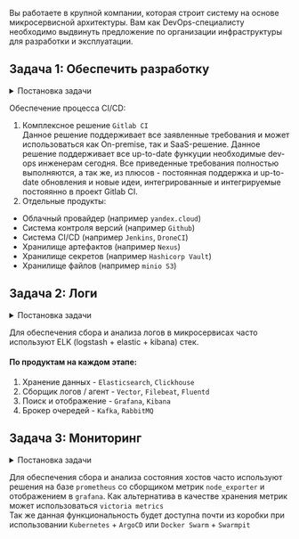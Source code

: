 Вы работаете в крупной компании, которая строит систему на основе микросервисной архитектуры.
Вам как DevOps-специалисту необходимо выдвинуть предложение по организации инфраструктуры для разработки и эксплуатации.


## Задача 1: Обеспечить разработку

<details>
<summary>Постановка задачи</summary>
Предложите решение для обеспечения процесса разработки: хранение исходного кода, непрерывная интеграция и непрерывная поставка. 
Решение может состоять из одного или нескольких программных продуктов и должно описывать способы и принципы их взаимодействия.

Решение должно соответствовать следующим требованиям:
- облачная система;
- система контроля версий Git;
- репозиторий на каждый сервис;
- запуск сборки по событию из системы контроля версий;
- запуск сборки по кнопке с указанием параметров;
- возможность привязать настройки к каждой сборке;
- возможность создания шаблонов для различных конфигураций сборок;
- возможность безопасного хранения секретных данных (пароли, ключи доступа);
- несколько конфигураций для сборки из одного репозитория;
- кастомные шаги при сборке;
- собственные докер-образы для сборки проектов;
- возможность развернуть агентов сборки на собственных серверах;
- возможность параллельного запуска нескольких сборок;
- возможность параллельного запуска тестов.
</details>

Обеспечение процесса CI/CD:  
1. Комплексное решение `Gitlab CI`  
   Данное решение поддерживает все заявленные требования и может использоваться как On-premise, так и SaaS-решение. Данное решение поддерживает все up-to-date функуции необходимые dev-ops инженерам сегодня. Все приведенные требования полностью выполняются, а так же, из плюсов - постоянная поддержка и up-to-date обновления и новые идеи, интегрированные и интегрируемые постояянно в проект Gitlab CI.
2. Отдельные продукты:
- Облачный провайдер (например `yandex.cloud`)
- Система контроля версий (например `Github`)
- Система CI/CD (например `Jenkins`, `DroneCI`)
- Хранилище артефактов (например `Nexus`)
- Хранилище секретов (например `Hashicorp Vault`)
- Хранилище файлов (например `minio S3`)

## Задача 2: Логи

<details>
<summary>Постановка задачи</summary>
Предложите решение для обеспечения сбора и анализа логов сервисов в микросервисной архитектуре.
Решение может состоять из одного или нескольких программных продуктов и должно описывать способы и принципы их взаимодействия.

Решение должно соответствовать следующим требованиям:
- сбор логов в центральное хранилище со всех хостов, обслуживающих систему;
- минимальные требования к приложениям, сбор логов из stdout;
- гарантированная доставка логов до центрального хранилища;
- обеспечение поиска и фильтрации по записям логов;
- обеспечение пользовательского интерфейса с возможностью предоставления доступа разработчикам для поиска по записям логов;
- возможность дать ссылку на сохранённый поиск по записям логов.
</details>

Для обеспечения сбора и анализа логов в микросервисах часто используют ELK (logstash + elastic + kibana) стек.   
#### По продуктам на каждом этапе:   
1. Хранение данных - `Elasticsearch`, `Clickhouse`
2. Сборщик логов / агент - `Vector`, `Filebeat`, `Fluentd` 
3. Поиск и отображение - `Grafana`, `Kibana`
4. Брокер очередей - `Kafka`, `RabbitMQ` 

## Задача 3: Мониторинг

<details>
<summary>Постановка задачи</summary>
Предложите решение для обеспечения сбора и анализа состояния хостов и сервисов в микросервисной архитектуре.
Решение может состоять из одного или нескольких программных продуктов и должно описывать способы и принципы их взаимодействия.  

Решение должно соответствовать следующим требованиям:
- сбор метрик со всех хостов, обслуживающих систему;
- сбор метрик состояния ресурсов хостов: CPU, RAM, HDD, Network;
- сбор метрик потребляемых ресурсов для каждого сервиса: CPU, RAM, HDD, Network;
- сбор метрик, специфичных для каждого сервиса;
- пользовательский интерфейс с возможностью делать запросы и агрегировать информацию;
- пользовательский интерфейс с возможностью настраивать различные панели для отслеживания состояния системы.
</details>

Для обеспечения сбора и анализа состояния хостов часто используют решения на базе `prometheus` со сборщиком метрик `node_exporter` и отображением в `grafana`. Как альтернатива в качестве хранения метрик может использоваться `victoria metrics`  
Так же данная функциональность будет доступна почти из коробки при использовании `Kubernetes` + `ArgoCD` или `Docker Swarm` + `Swarmpit`  
